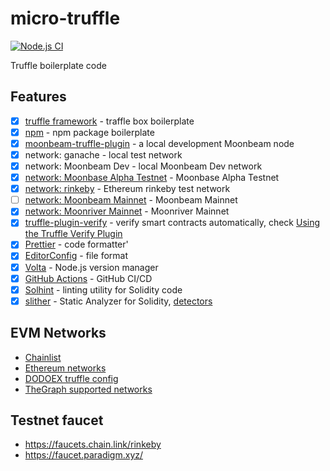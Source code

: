 # micro-truffle

[![Node.js CI](https://github.com/Akagi201/micro-truffle/actions/workflows/ci.yml/badge.svg)](https://github.com/Akagi201/micro-truffle/actions/workflows/ci.yml)

Truffle boilerplate code

## Features

- [x] [truffle framework](https://trufflesuite.com/) - traffle box boilerplate
- [x] [npm](https://npmjs.com/) - npm package boilerplate
- [x] [moonbeam-truffle-plugin](https://github.com/PureStake/moonbeam-truffle-plugin) - a local development Moonbeam node
- [x] network: ganache - local test network
- [x] network: Moonbeam Dev - local Moonbeam Dev network
- [x] [network: Moonbase Alpha Testnet](https://moonbase.moonscan.io/) - Moonbase Alpha Testnet
- [x] [network: rinkeby](https://rinkeby.etherscan.io/) - Ethereum rinkeby test network
- [ ] [network: Moonbeam Mainnet](https://moonbeam.moonscan.io/) - Moonbeam Mainnet
- [x] [network: Moonriver Mainnet](https://moonriver.moonscan.io/) - Moonriver Mainnet
- [x] [truffle-plugin-verify](https://github.com/rkalis/truffle-plugin-verify) - verify smart contracts automatically, check [Using the Truffle Verify Plugin](https://docs.moonbeam.network/builders/build/eth-api/verify-contracts/etherscan-plugins/#using-the-truffle-verify-plugin)
- [x] [Prettier](https://prettier.io/) - code formatter'
- [x] [EditorConfig](https://editorconfig.org/) - file format
- [x] [Volta](https://volta.sh/) - Node.js version manager
- [x] [GitHub Actions](https://github.com/features/actions) - GitHub CI/CD
- [x] [Solhint](https://github.com/protofire/solhint) - linting utility for Solidity code
- [x] [slither](https://github.com/crytic/slither) - Static Analyzer for Solidity, [detectors](https://github.com/crytic/slither/wiki/Detector-Documentation)

## EVM Networks

- [Chainlist](https://chainlist.org/)
- [Ethereum networks](https://ethereum.org/en/developers/docs/networks/)
- [DODOEX truffle config](https://github.com/DODOEX/contractV2/blob/main/truffle-config.js)
- [TheGraph supported networks](https://thegraph.com/docs/en/hosted-service/what-is-hosted-service/#supported-networks-on-the-hosted-service)

## Testnet faucet

- <https://faucets.chain.link/rinkeby>
- <https://faucet.paradigm.xyz/>
